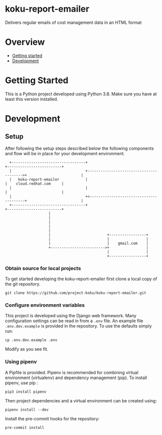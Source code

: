 # koku-report-emailer
Delivers regular emails of cost management data in an HTML format


# Overview
- [Getting started](#intro)
- [Development](#development)


# <a name="intro"></a> Getting Started

This is a Python project developed using Python 3.8. Make sure you have at least this version installed.

# <a name="development"></a> Development

## Setup

After following the setup steps described below the following components and flow will be in place for your development environment.

```
  +----------------------------------+                                         +-------------------------+
  |                                  +---------------------------------------->+                         |
  |   koku-report-emailer            |                                         |    cloud.redhat.com     |
  |                                  |                                         |                         |
  |                                  +<----------------------------------------+                         |
  +----------------------------------+                                         +-------------------------+
                    |
                    |
                    |
                    |
                    |
                    |                          +-----------------+
                    |                          |                 |
                    |                          |    gmail.com    |
                    +------------------------->+                 |
                                               |                 |
                                               +-----------------+
```

### Obtain source for local projects
To get started developing the koku-report-emailer first clone a local copy of the git repository.
```
git clone https://github.com/project-koku/koku-report-emailer.git
```

### Configure environment variables
This project is developed using the Django web framework. Many configuration settings can be read in from a `.env` file. An example file `.env.dev.example` is provided in the repository. To use the defaults simply run:
```
cp .env.dev.example .env
```

Modify as you see fit.

### Using pipenv
A Pipfile is provided. Pipenv is recommended for combining virtual environment (virtualenv) and dependency management (pip). To install pipenv, use pip :

```
pip3 install pipenv
```

Then project dependencies and a virtual environment can be created using:
```
pipenv install --dev
```

Install the pre-commit hooks for the repository:
```
pre-commit install
```
